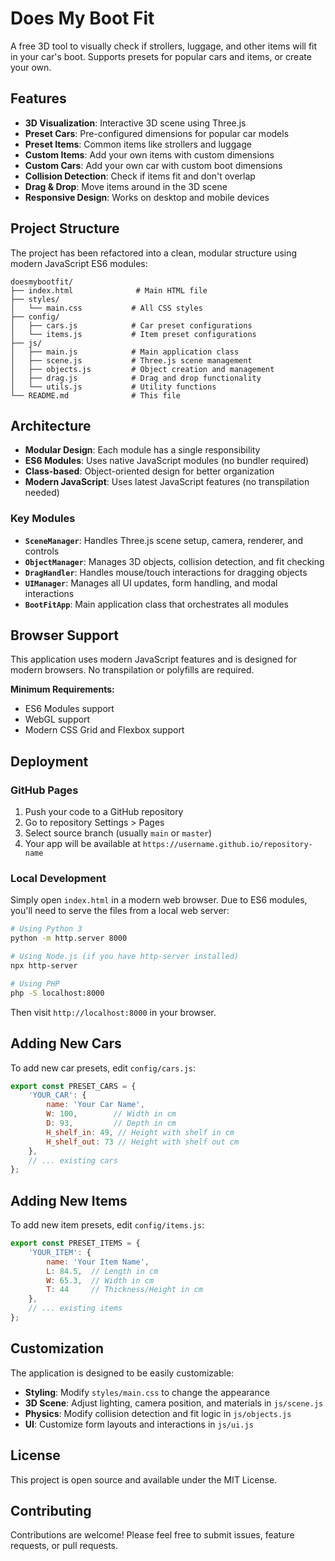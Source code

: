 # Does My Boot Fit

A free 3D tool to visually check if strollers, luggage, and other items will fit in your car's boot. Supports presets for popular cars and items, or create your own.

## Features

- **3D Visualization**: Interactive 3D scene using Three.js
- **Preset Cars**: Pre-configured dimensions for popular car models
- **Preset Items**: Common items like strollers and luggage
- **Custom Items**: Add your own items with custom dimensions
- **Custom Cars**: Add your own car with custom boot dimensions
- **Collision Detection**: Check if items fit and don't overlap
- **Drag & Drop**: Move items around in the 3D scene
- **Responsive Design**: Works on desktop and mobile devices

## Project Structure

The project has been refactored into a clean, modular structure using modern JavaScript ES6 modules:

```
doesmybootfit/
├── index.html              # Main HTML file
├── styles/
│   └── main.css           # All CSS styles
├── config/
│   ├── cars.js            # Car preset configurations
│   └── items.js           # Item preset configurations
├── js/
│   ├── main.js            # Main application class
│   ├── scene.js           # Three.js scene management
│   ├── objects.js         # Object creation and management
│   ├── drag.js            # Drag and drop functionality
│   └── utils.js           # Utility functions
└── README.md              # This file
```

## Architecture

- **Modular Design**: Each module has a single responsibility
- **ES6 Modules**: Uses native JavaScript modules (no bundler required)
- **Class-based**: Object-oriented design for better organization
- **Modern JavaScript**: Uses latest JavaScript features (no transpilation needed)

### Key Modules

- **`SceneManager`**: Handles Three.js scene setup, camera, renderer, and controls
- **`ObjectManager`**: Manages 3D objects, collision detection, and fit checking
- **`DragHandler`**: Handles mouse/touch interactions for dragging objects
- **`UIManager`**: Manages all UI updates, form handling, and modal interactions
- **`BootFitApp`**: Main application class that orchestrates all modules

## Browser Support

This application uses modern JavaScript features and is designed for modern browsers. No transpilation or polyfills are required.

**Minimum Requirements:**
- ES6 Modules support
- WebGL support
- Modern CSS Grid and Flexbox support

## Deployment

### GitHub Pages

1. Push your code to a GitHub repository
2. Go to repository Settings > Pages
3. Select source branch (usually `main` or `master`)
4. Your app will be available at `https://username.github.io/repository-name`

### Local Development

Simply open `index.html` in a modern web browser. Due to ES6 modules, you'll need to serve the files from a local web server:

```bash
# Using Python 3
python -m http.server 8000

# Using Node.js (if you have http-server installed)
npx http-server

# Using PHP
php -S localhost:8000
```

Then visit `http://localhost:8000` in your browser.

## Adding New Cars

To add new car presets, edit `config/cars.js`:

```javascript
export const PRESET_CARS = {
    'YOUR_CAR': { 
        name: 'Your Car Name', 
        W: 100,        // Width in cm
        D: 93,         // Depth in cm
        H_shelf_in: 49, // Height with shelf in cm
        H_shelf_out: 73 // Height with shelf out cm
    },
    // ... existing cars
};
```

## Adding New Items

To add new item presets, edit `config/items.js`:

```javascript
export const PRESET_ITEMS = {
    'YOUR_ITEM': { 
        name: 'Your Item Name', 
        L: 84.5,  // Length in cm
        W: 65.3,  // Width in cm
        T: 44     // Thickness/Height in cm
    },
    // ... existing items
};
```

## Customization

The application is designed to be easily customizable:

- **Styling**: Modify `styles/main.css` to change the appearance
- **3D Scene**: Adjust lighting, camera position, and materials in `js/scene.js`
- **Physics**: Modify collision detection and fit logic in `js/objects.js`
- **UI**: Customize form layouts and interactions in `js/ui.js`

## License

This project is open source and available under the MIT License.

## Contributing

Contributions are welcome! Please feel free to submit issues, feature requests, or pull requests.
